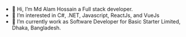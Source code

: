 - 👋 Hi, I’m Md Alam Hossain a Full stack developer.
- 👀 I’m interested in C#, .NET, Javascript, ReactJs, and VueJs
- 🌱 I’m currently work as Software Developer for Basic Starter Limited, Dhaka, Bangladesh.
